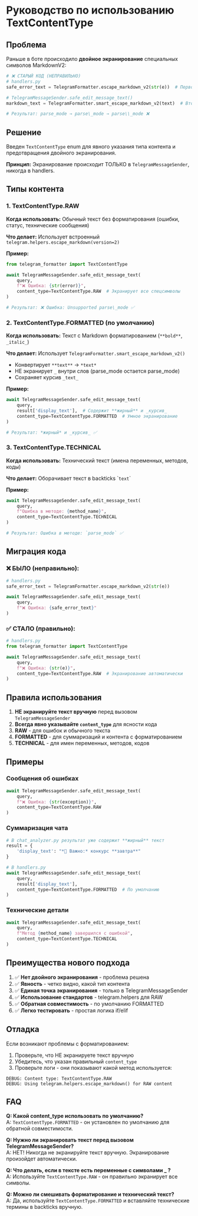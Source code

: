 # Руководство по использованию TextContentType

## Проблема

Раньше в боте происходило **двойное экранирование** специальных символов MarkdownV2:

```python
# ❌ СТАРЫЙ КОД (НЕПРАВИЛЬНО)
# handlers.py
safe_error_text = TelegramFormatter.escape_markdown_v2(str(e))  # Первое экранирование

# TelegramMessageSender.safe_edit_message_text()
markdown_text = TelegramFormatter.smart_escape_markdown_v2(text)  # Второе экранирование!

# Результат: parse_mode → parse\_mode → parse\\_mode ❌
```

## Решение

Введен `TextContentType` enum для явного указания типа контента и предотвращения двойного экранирования.

**Принцип:** Экранирование происходит ТОЛЬКО в `TelegramMessageSender`, никогда в handlers.

## Типы контента

### 1. TextContentType.RAW

**Когда использовать:** Обычный текст без форматирования (ошибки, статус, технические сообщения)

**Что делает:** Использует встроенный `telegram.helpers.escape_markdown(version=2)`

**Пример:**

```python
from telegram_formatter import TextContentType

await TelegramMessageSender.safe_edit_message_text(
    query,
    f"❌ Ошибка: {str(error)}",
    content_type=TextContentType.RAW  # Экранирует все спецсимволы
)

# Результат: ❌ Ошибка: Unsupported parse\_mode ✅
```

### 2. TextContentType.FORMATTED (по умолчанию)

**Когда использовать:** Текст с Markdown форматированием (`**bold**`, `_italic_`)

**Что делает:** Использует `TelegramFormatter.smart_escape_markdown_v2()`
- Конвертирует `**text**` → `*text*`
- НЕ экранирует `_` внутри слов (parse_mode остается parse_mode)
- Сохраняет курсив `_text_`

**Пример:**

```python
await TelegramMessageSender.safe_edit_message_text(
    query,
    result['display_text'],  # Содержит **жирный** и _курсив_
    content_type=TextContentType.FORMATTED  # Умное экранирование
)

# Результат: *жирный* и _курсив_ ✅
```

### 3. TextContentType.TECHNICAL

**Когда использовать:** Технический текст (имена переменных, методов, коды)

**Что делает:** Оборачивает текст в backticks \``text`\`

**Пример:**

```python
await TelegramMessageSender.safe_edit_message_text(
    query,
    f"Ошибка в методе: {method_name}",
    content_type=TextContentType.TECHNICAL
)

# Результат: Ошибка в методе: `parse_mode` ✅
```

## Миграция кода

### ❌ БЫЛО (неправильно):

```python
# handlers.py
safe_error_text = TelegramFormatter.escape_markdown_v2(str(e))

await TelegramMessageSender.safe_edit_message_text(
    query,
    f"❌ Ошибка: {safe_error_text}"
)
```

### ✅ СТАЛО (правильно):

```python
# handlers.py
from telegram_formatter import TextContentType

await TelegramMessageSender.safe_edit_message_text(
    query,
    f"❌ Ошибка: {str(e)}",
    content_type=TextContentType.RAW  # Экранирование автоматически
)
```

## Правила использования

1. **НЕ экранируйте текст вручную** перед вызовом `TelegramMessageSender`
2. **Всегда явно указывайте `content_type`** для ясности кода
3. **RAW** - для ошибок и обычного текста
4. **FORMATTED** - для суммаризаций и контента с форматированием
5. **TECHNICAL** - для имен переменных, методов, кодов

## Примеры

### Сообщения об ошибках

```python
await TelegramMessageSender.safe_edit_message_text(
    query,
    f"❌ Ошибка: {str(exception)}",
    content_type=TextContentType.RAW
)
```

### Суммаризация чата

```python
# В chat_analyzer.py результат уже содержит **жирный** текст
result = {
    'display_text': "*📝 Важно:* конкурс **завтра**"
}

# В handlers.py
await TelegramMessageSender.safe_edit_message_text(
    query,
    result['display_text'],
    content_type=TextContentType.FORMATTED  # По умолчанию
)
```

### Технические детали

```python
await TelegramMessageSender.safe_edit_message_text(
    query,
    f"Метод {method_name} завершился с ошибкой",
    content_type=TextContentType.TECHNICAL
)
```

## Преимущества нового подхода

1. ✅ **Нет двойного экранирования** - проблема решена
2. ✅ **Явность** - четко видно, какой тип контента
3. ✅ **Единая точка экранирования** - только в TelegramMessageSender
4. ✅ **Использование стандартов** - telegram.helpers для RAW
5. ✅ **Обратная совместимость** - по умолчанию FORMATTED
6. ✅ **Легко тестировать** - простая логика if/elif

## Отладка

Если возникают проблемы с форматированием:

1. Проверьте, что НЕ экранируете текст вручную
2. Убедитесь, что указан правильный `content_type`
3. Проверьте логи - они показывают какой метод используется:

```
DEBUG: Content type: TextContentType.RAW
DEBUG: Using telegram.helpers.escape_markdown() for RAW content
```

## FAQ

**Q: Какой content_type использовать по умолчанию?**  
A: `TextContentType.FORMATTED` - он установлен по умолчанию для обратной совместимости.

**Q: Нужно ли экранировать текст перед вызовом TelegramMessageSender?**  
A: НЕТ! Никогда не экранируйте текст вручную. Экранирование произойдет автоматически.

**Q: Что делать, если в тексте есть переменные с символами _ ?**  
A: Используйте `TextContentType.RAW` - он правильно экранирует все символы.

**Q: Можно ли смешивать форматирование и технический текст?**  
A: Да, используйте `TextContentType.FORMATTED` и вставляйте технические термины в backticks вручную.

